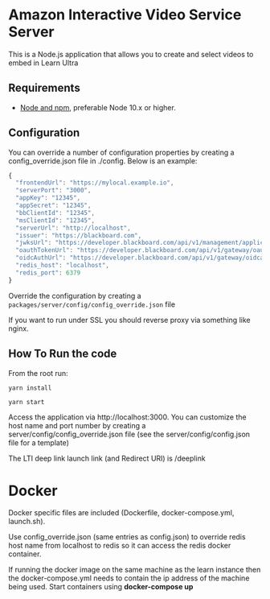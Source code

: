 # Amazon Interactive Video Service Server
This is a Node.js application that allows you to create and select videos to embed in Learn Ultra 

## Requirements
- [Node and npm](http://nodejs.org), preferable Node 10.x or higher.

## Configuration
You can override a number of configuration properties by creating a config_override.json file in ./config. Below is an example:

```js
{
  "frontendUrl": "https://mylocal.example.io",
  "serverPort": "3000",
  "appKey": "12345",
  "appSecret": "12345",
  "bbClientId": "12345",
  "msClientId": "12345",
  "serverUrl": "http://localhost",
  "issuer": "https://blackboard.com",
  "jwksUrl": "https://developer.blackboard.com/api/v1/management/applications/12345/jwks.json",
  "oauthTokenUrl": "https://developer.blackboard.com/api/v1/gateway/oauth2/jwttoken",
  "oidcAuthUrl": "https://developer.blackboard.com/api/v1/gateway/oidcauth"
  "redis_host": "localhost",
  "redis_port": 6379
}
```

Override the configuration by creating a `packages/server/config/config_override.json` file

If you want to run under SSL you should reverse proxy via something like nginx.

## How To Run the code
From the root run:

`yarn install`

`yarn start`

Access the application via http://localhost:3000. You can customize the host name and port number by creating a server/config/config_override.json file (see the server/config/config.json file for a template)

The LTI deep link launch link (and Redirect URI) is <host>/deeplink

# Docker

Docker specific files are included (Dockerfile, docker-compose.yml, launch.sh).

Use config_override.json (same entries as config.json) to override redis host name from localhost to redis so it can access the redis docker container.

If running the docker image on the same machine as the learn instance then the docker-compose.yml needs to contain the ip address of the machine being used. Start containers using __docker-compose up__
